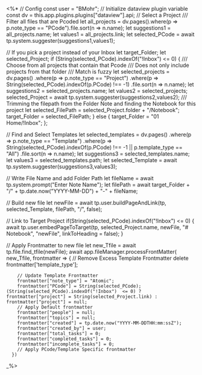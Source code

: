 <%*
// Config
const user = "BMohr";
// Initialize dataview plugin variable
const dv = this.app.plugins.plugins["dataview"].api;
// Select a Project
/// Filter all files that are Pcoded
let all_projects = dv.pages().where(p => p.note_type == "PCode").file.sort(n => n.name);
let suggestions1 = all_projects.name;
let values1 = all_projects.link;
let selected_PCode = await tp.system.suggester(suggestions1,values1);

// If you pick a project instead of your Inbox
let target_Folder;
let selected_Project;
if (String(selected_PCode).indexOf("!Inbox")  <= 0) {
/// Choose from all projects that contain that Pcode
/// Does not only include projects from that folder
/// Match is fuzzy
let selected_projects = dv.pages()
	.where(p => p.note_type == "Project")
	.where(p => String(selected_PCode).indexOf(p.PCode) !== -1)
	.file.sort(n => n.name);
let suggestions2 = selected_projects.name;
let values2 = selected_projects;
selected_Project = await tp.system.suggester(suggestions2,values2);
/// Trimming the filepath from the Folder Note and finding the Notebook for this project
let selected_FilePath = selected_Project.folder + "/Notebook";
target_Folder = selected_FilePath;
} else {
target_Folder = "01 Home/!Inbox";
};

// Find and Select Templates
let selected_templates = dv.pages()
	.where(p => p.note_type == "Template")
	.where(p => String(selected_PCode).indexOf(p.PCode) !== -1 || p.template_type == "All")
	.file.sort(n => n.name);
let suggestions3 = selected_templates.name;
let values3 = selected_templates.path;
let selected_Template = await tp.system.suggester(suggestions3,values3);	

// Write File Name and add Folder Path
let fileName = await tp.system.prompt("Enter Note Name");
let filePath = await target_Folder + "/" + tp.date.now("YYYY-MM-DD") + "-" + fileName;

// Build new file
let newFile = await tp.user.buildPageAndLink(tp, selected_Template, filePath, "/", false); 

// Link to Target Project
if(String(selected_PCode).indexOf("!Inbox")  <= 0) { 
await tp.user.embedPageToTarget(tp, selected_Project.name, newFile, "# Notebook", "newFile", linkToHeading = false);
}

// Apply Frontmatter to new file
let new_Tfile = await tp.file.find_tfile(newFile);
await app.fileManager.processFrontMatter(
      new_Tfile,
      frontmatter => {
		// Remove Excess Template Frontmatter
		delete frontmatter['template_type'];

		// Update Template Frontmatter
		frontmatter["note_type"] = "Atomic";
		frontmatter["PCode"] = String(selected_PCode);		(String(selected_PCode).indexOf("!Inbox")  <= 0) ? frontmatter["project"] = String(selected_Project.link) : frontmatter["project"] = null;
        // Apply Default frontmatter
		frontmatter["people"] = null;
        frontmatter["topics"] = null;
        frontmatter["created"] = tp.date.now("YYYY-MM-DDTHH:mm:ssZ");
        frontmatter["created_by"] = user; 
        frontmatter["total_tasks"] = 0;
        frontmatter["completed_tasks"] = 0;
        frontmatter["incomplete_tasks"] = 0;
        // Apply PCode/Template Specific frontmatter
      })
_%>
